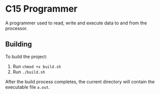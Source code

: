 # C15 Programmer

A programmer used to read, write and execute data to and from the processor.

## Building
To build the project:

1. Run `chmod +x build.sh`
2. Run `./build.sh`

After the build process completes, the current directory will contain the executable file `a.out`.